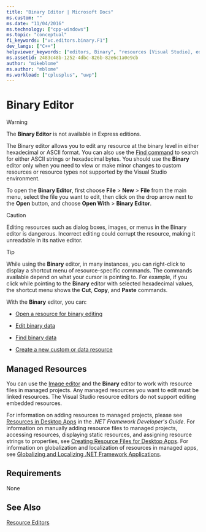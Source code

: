 ```yaml
---
title: "Binary Editor | Microsoft Docs"
ms.custom: ""
ms.date: "11/04/2016"
ms.technology: ["cpp-windows"]
ms.topic: "conceptual"
f1_keywords: ["vc.editors.binary.F1"]
dev_langs: ["C++"]
helpviewer_keywords: ["editors, Binary", "resources [Visual Studio], editing", "resource editors, Binary editor", "Binary editor"]
ms.assetid: 2483c48b-1252-4dbc-826b-82e6c1a0e9cb
author: "mikeblome"
ms.author: "mblome"
ms.workload: ["cplusplus", "uwp"]
---
```

# Binary Editor

> [!WARNING]
> The **Binary Editor** is not available in Express editions.

The Binary editor allows you to edit any resource at the binary level in either hexadecimal or ASCII format. You can also use the [Find command](/visualstudio/ide/reference/find-command) to search for either ASCII strings or hexadecimal bytes. You should use the **Binary** editor only when you need to view or make minor changes to custom resources or resource types not supported by the Visual Studio environment.

To open the **Binary Editor**, first choose **File** > **New** > **File** from the main menu, select the file you want to edit, then click on the drop arrow next to the **Open** button, and choose **Open With** > **Binary Editor**.

> [!CAUTION]
> Editing resources such as dialog boxes, images, or menus in the Binary editor is dangerous. Incorrect editing could corrupt the resource, making it unreadable in its native editor.

> [!TIP]
> While using the **Binary** editor, in many instances, you can right-click to display a shortcut menu of resource-specific commands. The commands available depend on what your cursor is pointing to. For example, if you click while pointing to the **Binary** editor with selected hexadecimal values, the shortcut menu shows the **Cut**, **Copy**, and **Paste** commands.

With the **Binary** editor, you can:

- [Open a resource for binary editing](../windows/opening-a-resource-for-binary-editing.md)

- [Edit binary data](../windows/editing-binary-data.md)

- [Find binary data](../windows/finding-binary-data.md)

- [Create a new custom or data resource](../windows/creating-a-new-custom-or-data-resource.md)

## Managed Resources

You can use the [Image editor](../windows/image-editor-for-icons.md) and the **Binary** editor to work with resource files in managed projects. Any managed resources you want to edit must be linked resources. The Visual Studio resource editors do not support editing embedded resources.

For information on adding resources to managed projects, please see [Resources in Desktop Apps](/dotnet/framework/resources/index) in the *.NET Framework Developer's Guide*. For information on manually adding resource files to managed projects, accessing resources, displaying static resources, and assigning resource strings to properties, see [Creating Resource Files for Desktop Apps](/dotnet/framework/resources/creating-resource-files-for-desktop-apps). For information on globalization and localization of resources in managed apps, see [Globalizing and Localizing .NET Framework Applications](/dotnet/standard/globalization-localization/index).

## Requirements

None

## See Also

[Resource Editors](../windows/resource-editors.md)
